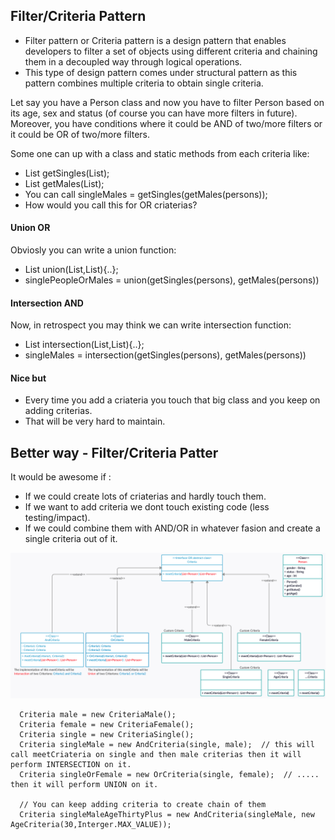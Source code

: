 ## Filter/Criteria Pattern
* Filter pattern or Criteria pattern is a design pattern that enables developers to filter a set of objects using different criteria and chaining them in a decoupled way through logical operations.
* This type of design pattern comes under structural pattern as this pattern combines multiple criteria to obtain single criteria.

Let say you have a Person class and now you have to filter Person based on its age, sex and status (of course you can have more filters in future).\
Moreover, you have conditions where it could be AND of two/more filters or it could be OR of two/more filters.

Some one can up with a class and static methods from each criteria like:
* List<Person> getSingles(List<Person>); 
* List<Person> getMales(List<Person>); 
* You can call singleMales = getSingles(getMales(persons));
* How would you call this for OR criaterias?

#### Union OR
Obviosly you can write a union function:
* List<Person> union(List<Person>,List<Person>){..};
* singlePeopleOrMales = union(getSingles(persons), getMales(persons))

#### Intersection AND
Now, in retrospect you may think we can write intersection function:
* List<Person> intersection(List<Person>,List<Person>){..};
* singleMales = intersection(getSingles(persons), getMales(persons))

#### Nice but 
* Every time you add a criateria you touch that big class and you keep on adding criterias.
* That will be very hard to maintain. 

## Better way - Filter/Criteria Patter
It would be awesome if : 
* If we could create lots of criaterias and hardly touch them.
* If we want to add criteria we dont touch existing code (less testing/impact).
* If we could combine them with AND/OR in whatever fasion and create a single criteria out of it. 

![](https://github.com/xXLogicNotFoundXx/DesignPatterns/blob/main/Filter/FilterPattern.png)

```
  Criteria male = new CriteriaMale();
  Criteria female = new CriteriaFemale();
  Criteria single = new CriteriaSingle();
  Criteria singleMale = new AndCriteria(single, male);  // this will call meetCriateria on single and then male criterias then it will perform INTERSECTION on it.
  Criteria singleOrFemale = new OrCriteria(single, female);  // ..... then it will perform UNION on it.
  
  // You can keep adding criteria to create chain of them 
  Criteria singleMaleAgeThirtyPlus = new AndCriteria(singleMale, new AgeCriteria(30,Interger.MAX_VALUE)); 
```
